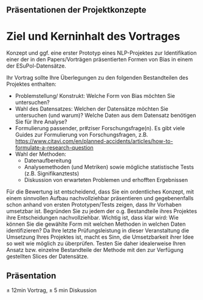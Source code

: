 ## Präsentationen der Projektkonzepte
# Ziel und Kerninhalt des Vortrages
Konzept und ggf. eine erster Prototyp eines NLP-Projektes zur Identifikation einer der in den Papers/Vorträgen präsentierten Formen von Bias in einem der ESuPol-Datensätze.

Ihr Vortrag sollte Ihre Überlegungen zu den folgenden Bestandteilen des Projektes enthalten:
* Problemstellung/ Konstrukt: Welche Form von Bias möchten Sie untersuchen? 
* Wahl des Datensatzes: Welchen der Datensätze möchten Sie untersuchen (und warum)? Welche Daten aus dem Datensatz benötigen Sie für Ihre Analyse?
* Formulierung passender, pr#ziser Forschungsfrage(n). Es gibt viele Guides zur Formulierung von Forschungsfragen, z.B. https://www.citavi.com/en/planned-accidents/articles/how-to-formulate-a-research-question
* Wahl der Methoden: 
  * Datenaufbereitung
  * Analysemethoden (und Metriken) sowie mögliche statistische Tests (z.B. Signifikanztests)
  * Diskussion von erwarteten Problemen und erhofften Ergebnissen

Für die Bewertung ist entscheidend, dass Sie ein ordentliches Konzept, mit einem sinnvollen Aufbau nachvollziehbar präsentieren und gegebenenfalls schon anhand von ersten Prototypen/Tests zeigen, dass Ihr Vorhaben umsetzbar ist. Begründen Sie zu jedem der o.g. Bestandteile ihres Projektes ihre Entscheidungen nachvollziehbar. Wichtig ist, dass klar wird: Wie können Sie die gewählte Form mit welchen Methoden in welchen Daten identifizieren? Da Ihre letzte Prüfungsleistung in dieser Veranstaltung die Umsetzung Ihres Projektes ist, macht es Sinn, die Umsetzbarkeit ihrer Idee so weit wie möglich zu überprüfen. Testen Sie daher idealerweise Ihren Ansatz bzw. einzelne Bestandteile der Methode mit den zur Verfügung gestellten Slices der Datensätze. 


## Präsentation
± 12min Vortrag, ± 5 min Diskussion
